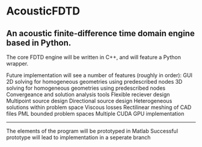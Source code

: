 # AcousticFDTD
An acoustic finite-difference time domain engine based in Python.
-----------------------------------------------------------------
The core FDTD engine will be written in C++, and will feature a Python wrapper.

Future implementation will see a number of features (roughly in order):
GUI
2D solving for homogeneous geometries using predescribed nodes
3D solving for homogeneous geometries using predescribed nodes
Convergeance and solution analysis tools
Flexible reciever design
Multipoint source design
Directional source design
Heterogeneous solutions within problem space
Viscous losses
Rectilinear meshing of CAD files
PML bounded problem spaces
Multiple CUDA GPU implementation

------------------------------------------------------------------
The elements of the program will be prototyped in Matlab
Successful prototype will lead to implementation in a seperate branch
